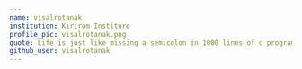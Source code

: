 ```yaml
---
name: visalrotanak
institution: Kirirom Institure
profile_pic: visalrotanak.png
quote: Life is just like missing a semicolon in 1000 lines of c programming.
github_user: visalrotanak
---
```

